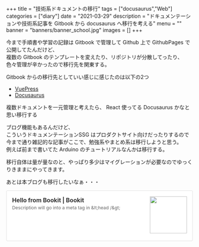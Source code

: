 +++
title = "技術系ドキュメントの移行"
tags = ["docusaurus","Web"]
categories = ["diary"]
date = "2021-03-29"
description = "ドキュメンテーションや技術系記事を Gitbook から docusaurus へ移行を考える"
menu = ""
banner = "banners/banner_school.jpg"
images = []
+++

<!--more-->

今まで手順書や学習の記録は Gitbook で管理して Github 上で GithubPages で公開してたんだけど、  
複数の Gitbook のテンプレートを変えたり、リポジトリが分散してったり、色々管理が辛かったので移行先を関東する。  

Gitbook からの移行先としていい感じに感じたのは以下の2つ  

* [VuePress](https://vuepress.vuejs.org/)  
* [Docusaurus](https://docusaurus.io/)

複数ドキュメントを一元管理と考えたら、 React 使ってる Docusaurus かなと思い移行する  

ブログ機能もあるんだけど、  
こういうドキュメンテーションSSG はプロダクトサイト向けだったりするので今まで通り雑記的な記事がここで、勉強系やまとめ系は移行しようと思う。  
例えば前まで書いてた Arduino のチュートリアルなんかは移行する。  

移行自体は量が量なのと、やっぱり多少はマイグレーションが必要なのでゆっくりきままにやってきます。  

あとは本ブログも移行したいなぁ・・・  

<div class="blogcardfu" style="width:auto;max-width:9999px;border:1px solid #E0E0E0;border-radius:3px;margin:10px 0;padding:15px;line-height:1.4;text-align:left;background:#FFFFFF;"><a href="https://bookit-update.netlify.app/" target="_blank" style="display:block;text-decoration:none;"><span class="blogcardfu-image" style="float:right;width:100px;padding:0 0 0 10px;margin:0 0 5px 5px;"><img src="https://images.weserv.nl/?w=100&url=ssl:bookit-update.netlify.app/img/logo.png" width="100" style="width:100%;height:auto;max-height:100px;min-width:0;border:0 none;margin:0;"></span><br style="display:none"><span class="blogcardfu-title" style="font-size:112.5%;font-weight:700;color:#333333;margin:0 0 5px 0;">Hello from Bookit | Bookit</span><br><span class="blogcardfu-content" style="font-size:87.5%;font-weight:400;color:#666666;">Description will go into a meta tag in &amp;lt;head /&amp;gt;</span><br><span style="clear:both;display:block;overflow:hidden;height:0;">&nbsp;</span></a></div>
